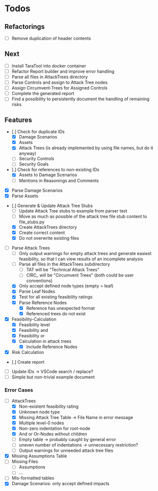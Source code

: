 # Todos

## Refactorings

* [ ] Remove duplication of header contents

## Next


* [ ] Install TaraTool into docker container
* [ ] Refactor Report builder and improve error handling
* [ ] Parse all files in AttackTrees directory
* [ ] Parse Controls and assign to Attack Tree nodes
* [ ] Assign Circumvent-Trees for Assigned Controls
* [ ] Complete the generated report
* [ ] Find a possibility to persistently document the handling of remaining risks

## Features

* [.] Check for duplicate IDs
  * [x] Damage Scenarios
  * [x] Assets
  * [x] Attack Trees (is already implemented by using file names, but do it anyway)
  * [ ] Security Controls
  * [ ] Security Goals
* [.] Check for references to non-existing IDs
  * [x] Assets to Damage Scenarios
  * [ ] Mentions in Reasonings and Comments
* [x] Parse Damage Scenarios
* [x] Parse Assets
* [.] Generate & Update Attack Tree Stubs
  * [ ] Update Attack Tree stubs to example from parser test
  * [ ] Move as much as possible of the attack tree file stub content to file_stubs.py
  * [x] Create AttackTrees directory
  * [x] Create correct content
  * [x] Do not overwrite existing files
* [ ] Parse Attack Trees
  * [ ] Only output warnings for empty attack trees and generate easiest feasibility, so that I can view results of an incomplete analysis
  * [ ] Parse all files in the AttackTrees subdirectory
    * [ ] TAT will be "Technical Attack Trees"
    * [ ] CIRC_<ControlId> will be "Circumvent Trees" (both could be user conventions)
  * [x] Only accept defined node types (empty = leaf)
  * [x] Parse Leaf Nodes
  * [x] Test for all existing feasibility ratings
  * [x] Parse Reference Nodes
    * [x] Reference has unexpected format
    * [x] Referenced trees do not exist
* [x] Feasibility-Calculation
  * [x] Feasibility level
  * [x] Feasibility and
  * [x] Feasibility or
  * [x] Calculation in attack trees
    * [x] Include Reference Nodes
* [x] Risk Calculation
* [.] Create report
* [ ] Update IDs -> VSCode search / replace?
* [ ] Simple but non-trivial example document

### Error Cases

* [ ] AttackTrees
  * [x] Non-existent feasibility rating
  * [x] Unknown node type
  * [x] Missing Attack Tree Table -> File Name in error message
  * [x] Multiple level-0 nodes
  * [x] Non-zero indentation for root-node
  * [x] And or Or-Nodes without children
  * [ ] Empty table -> probably caught by general error
  * [ ] uneven number of indentations -> unnecessary restriction?
  * [ ] Output warnings for unneeded attack tree files
* [x] Missing Assumptions Table
* [ ] Missing Files
  * [ ] Assumptions
  * [ ] ...
* [ ] Mis-formatted tables
* [x] Damage Scenarios: only accept defined impacts